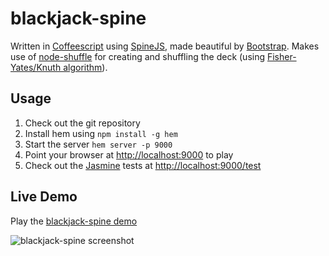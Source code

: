 blackjack-spine
===============
Written in [Coffeescript](http://coffeescript.org) using [SpineJS](http://spinejs.com), made beautiful by [Bootstrap](http://getbootstrap.com). Makes use of [node-shuffle](https://github.com/TroyGoode/node-shuffle) for creating and shuffling the deck (using [Fisher-Yates/Knuth algorithm](http://en.wikipedia.org/wiki/Fisher%E2%80%93Yates_shuffle)).

Usage
-----
1. Check out the git repository
2. Install hem using ```npm install -g hem```
3. Start the server ```hem server -p 9000```
4. Point your browser at [http://localhost:9000](http://localhost:9000) to play
5. Check out the [Jasmine](https://jasmine.github.io/) tests at [http://localhost:9000/test](http://localhost:9000/test)

Live Demo
---------
Play the [blackjack-spine demo](http://blackjack-spine.s3-website-us-west-1.amazonaws.com)

![blackjack-spine screenshot](http://blackjack-spine.s3-website-us-west-1.amazonaws.com/screenshot.png)

